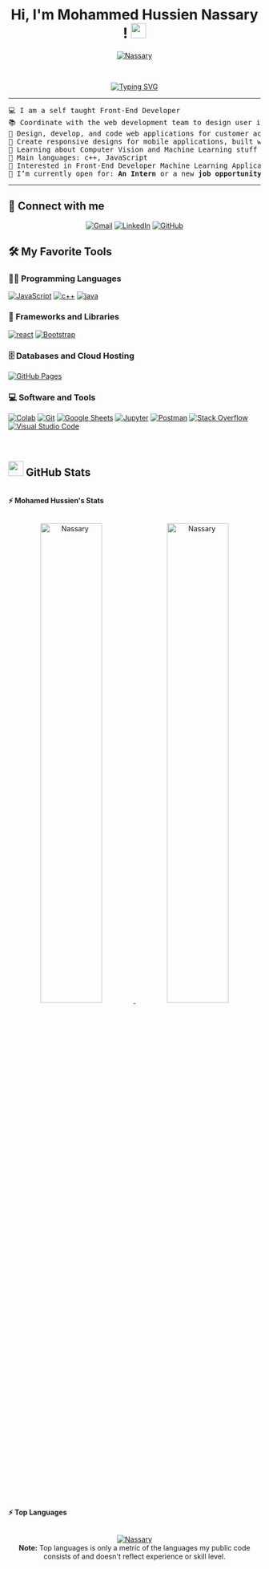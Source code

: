 
<h1 align="center">
Hi, I'm Mohammed Hussien Nassary !
	<a href="https://github.com/Nassary" target="_self">
		<img src="https://media.giphy.com/media/hvRJCLFzcasrR4ia7z/giphy.gif" width="30">
	</a>
</h1>
<p align="center">
	<a href="https://github.com/Nassary">
		<img src="https://komarev.com/ghpvc/?username=bouaskaoun&label=Profile%20views&color=0e75b6&style=flat" alt="Nassary" />
	</a>
	<a href="https://github.com/">
		<!-- <img src="https://img.shields.io/github/followers/bouaskaoun?label=Followers" alt="Nassary" /> -->
	</a>
</p>
<br/>
<p align="center">
	<a href="https://github.com/Nassary">
	<img src="https://readme-typing-svg.herokuapp.com?font=Fira+Code&weight=900&size=30&pause=1000&center=true&vCenter=true&width=435&lines=Front-End+Developer;computer+science+student+" alt="Typing SVG" /></a>
</a>
</p>

<hr>

<pre>
💻 I am a self taught Front-End Developer
📚 Coordinate with the web development team to design user interfaces for client websites 
📝 Design, develop, and code web applications for customer accounts, which includes debugging issues
🔭 Create responsive designs for mobile applications, built wireframes
🌱 Learning about Computer Vision and Machine Learning stuff
🌟 Main languages: c++, JavaScript
🚩 Interested in Front-End Developer Machine Learning Application development
🤔 I’m currently open for: <b>An Intern</b> or a new <b>job opportunity</b>
</pre>
<hr>

## 🤝 Connect with me

<p align="center">
	<a href="mailto:mh6852802@gmail.com
"><img img src="https://img.shields.io/badge/gmail-%23EA4335.svg?style=plastic&logo=gmail&logoColor=white" alt="Gmail"/></a>
	<a href="https://www.linkedin.com/in/Nassary/"><img src="https://img.shields.io/badge/linkedin-%230A66C2.svg?style=plastic&logo=linkedin&logoColor=white" alt="LinkedIn"/></a>
	<a href="https://github.com/Nassary"><img src="https://img.shields.io/badge/github-%23181717.svg?style=plastic&logo=github&logoColor=white" alt="GitHub"/></a>
	
</p>

## 🛠️ My Favorite Tools

### 👨‍💻 Programming Languages

<p>
    <a href="https://github.com/Nassary"><img alt="JavaScript" src="https://img.shields.io/badge/JavaScript%20-%23F7DF1E.svg?logo=javascript&logoColor=black"></a>
    <a href="https://github.com/Nassary">
	 <a href="https://github.com/Nassary"><img alt="c++" src="https://img.shields.io/badge/c++%20-%2314354C.svg?logo=c++&logoColor=white"></a>
	  <a href="https://github.com/Nassary"><img alt="java" src="https://img.shields.io/badge/java%20-%2314354C.svg?logo=Java&logoColor=white"></a>

### 🧰 Frameworks and Libraries

<p>
    <a href="https://github.com/Nassary">
   </a>
    <a href="https://github.com/Nassary"><img alt="react" src="https://img.shields.io/badge/react%20-%2314354C.svg?logo=react&logoColor=white"></a>
    <a href="https://github.com/Nassary">
    <a href="https://github.com/Nassary"></a>
    <a href="https://github.com/Nassary"></a>
    <a href="https://github.com/Nassary"></a>
    <a href="https://github.com/Nassary"><img alt="Bootstrap" src="https://img.shields.io/badge/Bootstrap%20-%23150458.svg?logo=Bootstrap&logoColor=white"></a>
</p>

### 🗄️ Databases and Cloud Hosting

<p>
    <a href="https://github.com/Nassary"><img alt="GitHub Pages" src="https://img.shields.io/badge/GitHub%20Pages-%23327FC7.svg?logo=github&logoColor=white"></a>
    <a href="https://github.com/Nassary"></a>
</p>

### 💻 Software and Tools

<p>
    <a href="https://github.com/Nassary"><img alt="Colab" src="https://img.shields.io/badge/Colab-00b56a.svg?logo=google-colab&logoColor=white"></a>
    <a href="https://github.com/Nassary"><img alt="Git" src="https://img.shields.io/badge/Git%20-%23F05033.svg?logo=git&logoColor=white"></a>
    <a href="https://github.com/Nassary"><img alt="Google Sheets" src="https://img.shields.io/badge/Google%20Sheets%20-%2334A853.svg?logo=google%20sheets&logoColor=white"></a>
    <a href="https://github.com/Nassary"><img alt="Jupyter" src="https://img.shields.io/badge/Jupyter%20-%23F37626.svg?logo=Jupyter&logoColor=white"></a>
    <a href="https://github.com/Nassary"><img alt="Postman" src="https://img.shields.io/badge/Postman-FF6C37?logo=postman&logoColor=white"></a>
    <a href="https://github.com/Nassary"><img alt="Stack Overflow" src="https://img.shields.io/badge/-Stack%20Overflow-FE7A16?logo=stack-overflow&logoColor=white"></a>
    <a href="https://github.com/Nassary"><img alt="Visual Studio Code" src="https://img.shields.io/badge/Visual%20Studio%20Code-0078d7.svg?logo=visual-studio-code&logoColor=white"></a>
</p>
</br>

<!--
### 👨🏽‍💻 Workspace
<p>
    <a href="https://github.com/Bouaskaoun"><img alt="Macbook Air M1" src="https://img.shields.io/badge/Apple-MacBook_Air_2020-999999?style=for-the-badge&logo=apple&logoColor=white"></a>
    <a href="https://github.com/Bouaskaoun"><img alt="Spotify" src="https://img.shields.io/badge/Spotify-1ED760?&style=for-the-badge&logo=spotify&logoColor=white"></a>
</p>
-->

## <a href="https://github.com/Nassary"><img src="https://www.blumbergdigital.com/wp-content/uploads/2020/10/stats-graphic-statistics-business-512.png" width="30"></a> GitHub Stats

<br/>
<summary><b>⚡ Mohamed Hussien's Stats</b></summary>
<br/>
<p align="center">
	<a href="https://github.com/Nassary">
	<img width="49.5%" src="https://github-readme-stats.vercel.app/api?username=Nassary&show_icons=true" alt="Nassary">
	<img width="49.5%" src="https://github-readme-streak-stats.herokuapp.com/?user=Nassary" alt="Nassary">
	</a>
	<br/>
</p>
<br/>
<!--
<summary><b>⚡ Activity graph</b></summary>
<br/>
<p align="center">
	<a href="https://github.com/Bouaskaoun">
		<img src="https://activity-graph.herokuapp.com/graph?username=bouaskaoun&bg_color=ffffff&color=000000&line=000000&point=000000&area=true&hide_border=true" alt="bouaskaoun">
	</a>
</p>
<br/>
-->
<summary><b>⚡ Top Languages</b></summary>
<br/>

<p align="center">
	<a href="https://github.com/Nassary">
	<img src="https://github-readme-stats.vercel.app/api/top-langs/?username=bouaskaoun&langs_count=8&layout=compact" alt="Nassary">
	</a>
	
<br/>
<b>Note:</b> Top languages is only a metric of the languages my public code consists of and doesn't reflect experience or skill level.
</p>
<!-- 
<a href="https://github-readme-streak-stats.herokuapp.com?user=Mohamed%20Hussien&theme=radical"></a> -->
<!-- 
<table style="border: none">
  <tr>
  <td width="50%" valign="top">

## Let's Work on Your Project Together!

If you have any questions about front-end web development, feel free to <a href="mailto:Nassary.mohammed@gmail.com">contact me through email</a> me.

You can hire me as a freelancer on <a href="https://www.fiverr.com">Fiverr</a> or <a href="https://www.linkedin.com/in/Nassary/">LinkedIn</a> to deploy your machine learning project on web.

  </td>
  <td width="50%" valign="top">

## It's not perfect, isn't it?

**<a href="https://github.com/Nassary"><img alt="Feedback" src="https://img.shields.io/badge/Ask%20me-anything-1abc9c.svg"></a>**

“I think it’s very important to have a feedback loop, where you’re constantly thinking about what you’ve done and how you could be doing it better.”
– Elon Musk

 <a href="https://github-readme-streak-stats.herokuapp.com?user=Mohamed%20Hussien&theme=radical)](https://git.io/streak-stats">

---

[Mohamed Hussien](https://github.com/Nassary)

Last Edited on: 5/07/2023
